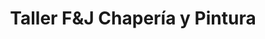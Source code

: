 ---
title: "Taller F&J Chapería y Pintura"
url: /san-lorenzo/taller-fundj-chaperia-y-pintura/
shop: Autowerkstatt
---